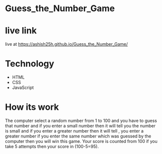 # Guess_the_Number_Game

# live link
live at https://ashish25h.github.io/Guess_the_Number_Game/

# Technology
- HTML
- CSS
- JavaScript

# How its work
The computer select a random number from 1 to 100 and you have to guess that number and if you enter a small number then it will tell you the number is small and if you enter a greater number then it will tell , you enter a greater number if you enter the same number which was guessed by the computer then you will win this game.
Your score is counted from 100 if you take 5 attempts then your score in (100-5=95).

